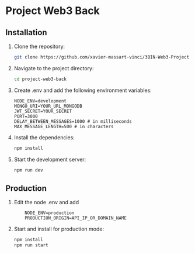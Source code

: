 # Project Web3 Back

## Installation

1. Clone the repository:

   ```sh
   git clone https://github.com/xavier-massart-vinci/3BIN-Web3-Project-Back.git
   ```

2. Navigate to the project directory:
   ```sh
   cd project-web3-back
   ```
3. Create .env and add the following environment variables:

   ```env
   NODE_ENV=development
   MONGO_URI=YOUR_URL_MONGODB
   JWT_SECRET=YOUR_SECRET
   PORT=3000
   DELAY_BETWEEN_MESSAGES=1000 # in milliseconds
   MAX_MESSAGE_LENGTH=500 # in characters
   ```

4. Install the dependencies:

   ```sh
   npm install
   ```

5. Start the development server:
   ```sh
   npm run dev
   ```

## Production

1. Edit the node .env and add
   ```env
       NODE_ENV=production
       PRODUCTION_ORIGIN=API_IP_OR_DOMAIN_NAME
   ```
2. Start and install for production mode:
   ```sh
   npm install
   npm run start
   ```

